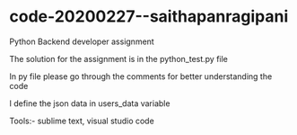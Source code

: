 # code-20200227--saithapanragipani

Python Backend developer assignment 

The solution for the assignment is in the python_test.py file

In py file please go through the comments for better understanding the code 

I define the json data in users_data variable 

Tools:- sublime text, visual studio code
